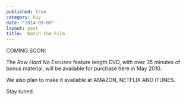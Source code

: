 ```yaml
---
published: true
category: buy
date: "2014-09-09"
layout: post
title:  Watch the Film
---
```


COMING SOON:

The <i>Row Hard No Excuses</i> feature length DVD, with over 35 minutes of bonus material, will be available for purchase here in May 2010.

We also plan to make it available at AMAZON, NETFLIX AND iTUNES.

Stay tuned.